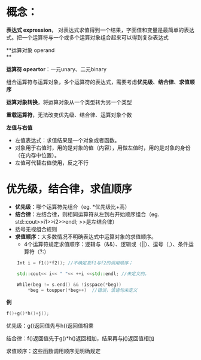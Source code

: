 # 概念：

**表达式 expression**， 对表达式求值得到一个结果，字面值和变量是最简单的表达式。把一个运算符与一个或多个运算对象组合起来可以得到复杂表达式

**运算对象 operand            
**

**运算符 opeartor**：一元unary、二元binary

组合运算符与运算对象，多个运算符的表达式，需要考虑**优先级**、**结合律**、**求值顺序**

**运算对象转换**，将运算对象从一个类型转为另一个类型

**重载运算符**，无法改变优先级、结合律、运算对象个数

**左值与右值**

* 左值表达式：求值结果是一个对象或者函数。
* 对象用于右值时，用的是对象的值（内容），用做左值时，用的是对象的身份（在内存中位置）。
* 左值可代替右值使用，反之不行

# 优先级，结合律，求值顺序

* **优先级**：哪个运算符先组合（eg. \*优先级比+高）
* **结合律**：左结合律，则相同运算符从左到右开始顺序组合（eg. std::cout&gt;&gt;i1&gt;&gt;i2&gt;&gt;endl; &gt;&gt;是左结合律）
* 括号无视组合规则
* **求值顺序**：大多数情况不明确表达式中运算对象的求值顺序。
  * 4个运算符规定求值顺序：逻辑与（&&）、逻辑或（\|\|）、逗号（,）、条件运算符（?:）

```cpp
    Int i = f1()*f2(); //不确定发f1与f2的调用顺序；

    std::cout<< i<< " "<< ++i <<std::endl; //未定义的。

    While(beg != s.end() && !isspace(*beg))
        *beg = toupper(*beg++)  //错误，该语句未定义
```

**例**

```cpp
f()+g()*h()+j();
```

优先级：g\(\)返回值先与h\(\)返回值相乘

结合律：f\(\)返回值先于g\(\)\*h\(\)返回相加，结果再与j\(\)返回值相加

求值顺序：这些函数调用顺序无明确规定






